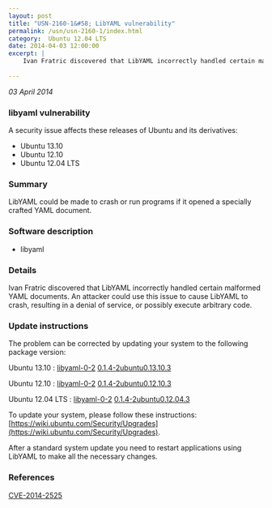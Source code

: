 ```yaml
---
layout: post
title: "USN-2160-1&#58; LibYAML vulnerability"
permalink: /usn/usn-2160-1/index.html
category:  Ubuntu 12.04 LTS
date: 2014-04-03 12:00:00
excerpt: |
    Ivan Fratric discovered that LibYAML incorrectly handled certain malformed YAML documents. An attacker could use this issue to cause LibYAML to crash, resulting in a denial of service, or possibly execute arbitrary code. 
    
--- 
```

 
 

*03 April 2014*

### libyaml vulnerability

A security issue affects these releases of Ubuntu and its derivatives:

* Ubuntu 13.10
* Ubuntu 12.10
* Ubuntu 12.04 LTS

### Summary

LibYAML could be made to crash or run programs if it opened a specially crafted YAML document.

### Software description

* libyaml 

### Details

Ivan Fratric discovered that LibYAML incorrectly handled certain malformed YAML documents. An attacker could use this issue to cause LibYAML to crash, resulting in a denial of service, or possibly execute arbitrary code. 

### Update instructions

The problem can be corrected by updating your system to the following package version:

Ubuntu 13.10
 : [libyaml-0-2](https://launchpad.net/ubuntu/+source/libyaml) <span> [0.1.4-2ubuntu0.13.10.3](https://launchpad.net/ubuntu/+source/libyaml/0.1.4-2ubuntu0.13.10.3) </span> 

Ubuntu 12.10
 : [libyaml-0-2](https://launchpad.net/ubuntu/+source/libyaml) <span> [0.1.4-2ubuntu0.12.10.3](https://launchpad.net/ubuntu/+source/libyaml/0.1.4-2ubuntu0.12.10.3) </span> 

Ubuntu 12.04 LTS
 : [libyaml-0-2](https://launchpad.net/ubuntu/+source/libyaml) <span> [0.1.4-2ubuntu0.12.04.3](https://launchpad.net/ubuntu/+source/libyaml/0.1.4-2ubuntu0.12.04.3) </span> 

To update your system, please follow these instructions: [https://wiki.ubuntu.com/Security/Upgrades](https://wiki.ubuntu.com/Security/Upgrades).

After a standard system update you need to restart applications using LibYAML to make all the necessary changes. 

### References

 
 [CVE-2014-2525](http://people.ubuntu.com/~ubuntu-security/cve/CVE-2014-2525)
 

